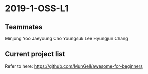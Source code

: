 # 2019-1-OSS-L1

## Teammates
Minjong Yoo
Jaeyoung Cho
Youngsuk Lee
Hyungjun Chang

## Current project list

Refer to here: https://github.com/MunGell/awesome-for-beginners
